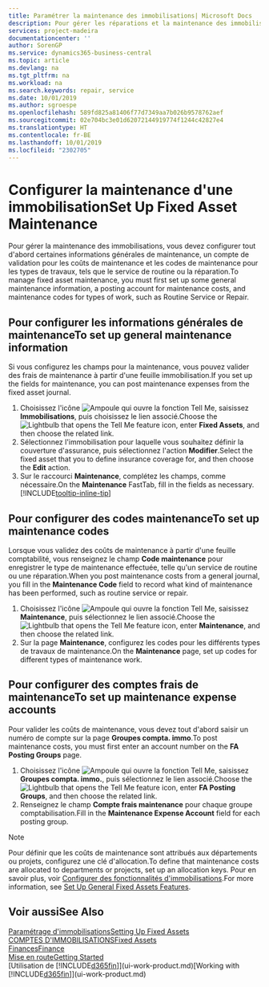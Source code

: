 ```yaml
---
title: Paramétrer la maintenance des immobilisations| Microsoft Docs
description: Pour gérer les réparations et la maintenance des immobilisations, spécifiez les informations de maintenance générale, les codes du type de travail, et un compte de validation pour les coûts.
services: project-madeira
documentationcenter: ''
author: SorenGP
ms.service: dynamics365-business-central
ms.topic: article
ms.devlang: na
ms.tgt_pltfrm: na
ms.workload: na
ms.search.keywords: repair, service
ms.date: 10/01/2019
ms.author: sgroespe
ms.openlocfilehash: 589fd825a81406f77d7349aa7b026b9578762aef
ms.sourcegitcommit: 02e704bc3e01d62072144919774f1244c42827e4
ms.translationtype: HT
ms.contentlocale: fr-BE
ms.lasthandoff: 10/01/2019
ms.locfileid: "2302705"
---
```

# <a name="set-up-fixed-asset-maintenance"></a><span data-ttu-id="b7947-103">Configurer la maintenance d'une immobilisation</span><span class="sxs-lookup"><span data-stu-id="b7947-103">Set Up Fixed Asset Maintenance</span></span>
<span data-ttu-id="b7947-104">Pour gérer la maintenance des immobilisations, vous devez configurer tout d'abord certaines informations générales de maintenance, un compte de validation pour les coûts de maintenance et les codes de maintenance pour les types de travaux, tels que le service de routine ou la réparation.</span><span class="sxs-lookup"><span data-stu-id="b7947-104">To manage fixed asset maintenance, you must first set up some general maintenance information, a posting account for maintenance costs, and maintenance codes for types of work, such as Routine Service or Repair.</span></span>

## <a name="to-set-up-general-maintenance-information"></a><span data-ttu-id="b7947-105">Pour configurer les informations générales de maintenance</span><span class="sxs-lookup"><span data-stu-id="b7947-105">To set up general maintenance information</span></span>
<span data-ttu-id="b7947-106">Si vous configurez les champs pour la maintenance, vous pouvez valider des frais de maintenance à partir d'une feuille immobilisation.</span><span class="sxs-lookup"><span data-stu-id="b7947-106">If you set up the fields for maintenance, you can post maintenance expenses from the fixed asset journal.</span></span>

1. <span data-ttu-id="b7947-107">Choisissez l'icône ![Ampoule qui ouvre la fonction Tell Me](media/ui-search/search_small.png "Dites-moi ce que vous voulez faire"), saisissez **Immobilisations**, puis choisissez le lien associé.</span><span class="sxs-lookup"><span data-stu-id="b7947-107">Choose the ![Lightbulb that opens the Tell Me feature](media/ui-search/search_small.png "Tell me what you want to do") icon, enter **Fixed Assets**, and then choose the related link.</span></span>
2. <span data-ttu-id="b7947-108">Sélectionnez l'immobilisation pour laquelle vous souhaitez définir la couverture d'assurance, puis sélectionnez l'action **Modifier**.</span><span class="sxs-lookup"><span data-stu-id="b7947-108">Select the fixed asset that you to define insurance coverage for, and then choose the **Edit** action.</span></span>
3. <span data-ttu-id="b7947-109">Sur le raccourci **Maintenance**, complétez les champs, comme nécessaire.</span><span class="sxs-lookup"><span data-stu-id="b7947-109">On the **Maintenance** FastTab, fill in the fields as necessary.</span></span> [!INCLUDE[tooltip-inline-tip](includes/tooltip-inline-tip_md.md)]

## <a name="to-set-up-maintenance-codes"></a><span data-ttu-id="b7947-110">Pour configurer des codes maintenance</span><span class="sxs-lookup"><span data-stu-id="b7947-110">To set up maintenance codes</span></span>
<span data-ttu-id="b7947-111">Lorsque vous validez des coûts de maintenance à partir d'une feuille comptabilité, vous renseignez le champ **Code maintenance** pour enregistrer le type de maintenance effectuée, telle qu'un service de routine ou une réparation.</span><span class="sxs-lookup"><span data-stu-id="b7947-111">When you post maintenance costs from a general journal, you fill in the **Maintenance Code** field to record what kind of maintenance has been performed, such as routine service or repair.</span></span>

1. <span data-ttu-id="b7947-112">Choisissez l'icône ![Ampoule qui ouvre la fonction Tell Me](media/ui-search/search_small.png "Dites-moi ce que vous voulez faire"), saisissez **Maintenance**, puis sélectionnez le lien associé.</span><span class="sxs-lookup"><span data-stu-id="b7947-112">Choose the ![Lightbulb that opens the Tell Me feature](media/ui-search/search_small.png "Tell me what you want to do") icon, enter **Maintenance**, and then choose the related link.</span></span>
2. <span data-ttu-id="b7947-113">Sur la page **Maintenance**, configurez les codes pour les différents types de travaux de maintenance.</span><span class="sxs-lookup"><span data-stu-id="b7947-113">On the **Maintenance** page, set up codes for different types of maintenance work.</span></span>

## <a name="to-set-up-maintenance-expense-accounts"></a><span data-ttu-id="b7947-114">Pour configurer des comptes frais de maintenance</span><span class="sxs-lookup"><span data-stu-id="b7947-114">To set up maintenance expense accounts</span></span>
<span data-ttu-id="b7947-115">Pour valider les coûts de maintenance, vous devez tout d'abord saisir un numéro de compte sur la page **Groupes compta. immo**.</span><span class="sxs-lookup"><span data-stu-id="b7947-115">To post maintenance costs, you must first enter an account number on the **FA Posting Groups** page.</span></span>

1. <span data-ttu-id="b7947-116">Choisissez l'icône ![Ampoule qui ouvre la fonction Tell Me](media/ui-search/search_small.png "Dites-moi ce que vous voulez faire"), saisissez **Groupes compta. immo.**, puis sélectionnez le lien associé.</span><span class="sxs-lookup"><span data-stu-id="b7947-116">Choose the ![Lightbulb that opens the Tell Me feature](media/ui-search/search_small.png "Tell me what you want to do") icon, enter **FA Posting Groups**, and then choose the related link.</span></span>
2. <span data-ttu-id="b7947-117">Renseignez le champ **Compte frais maintenance** pour chaque groupe comptabilisation.</span><span class="sxs-lookup"><span data-stu-id="b7947-117">Fill in the **Maintenance Expense Account** field for each posting group.</span></span>

> [!NOTE]  
>   <span data-ttu-id="b7947-118">Pour définir que les coûts de maintenance sont attribués aux départements ou projets, configurez une clé d'allocation.</span><span class="sxs-lookup"><span data-stu-id="b7947-118">To define that maintenance costs are allocated to departments or projects, set up an allocation keys.</span></span> <span data-ttu-id="b7947-119">Pour en savoir plus, voir [Configurer des fonctionnalités d'immobilisations](fa-how-setup-general.md).</span><span class="sxs-lookup"><span data-stu-id="b7947-119">For more information, see [Set Up General Fixed Assets Features](fa-how-setup-general.md).</span></span>

## <a name="see-also"></a><span data-ttu-id="b7947-120">Voir aussi</span><span class="sxs-lookup"><span data-stu-id="b7947-120">See Also</span></span>
[<span data-ttu-id="b7947-121">Paramétrage d'immobilisations</span><span class="sxs-lookup"><span data-stu-id="b7947-121">Setting Up Fixed Assets</span></span>](fa-setup.md)  
[<span data-ttu-id="b7947-122">COMPTES D'IMMOBILISATIONS</span><span class="sxs-lookup"><span data-stu-id="b7947-122">Fixed Assets</span></span>](fa-manage.md)  
[<span data-ttu-id="b7947-123">Finances</span><span class="sxs-lookup"><span data-stu-id="b7947-123">Finance</span></span>](finance.md)  
[<span data-ttu-id="b7947-124">Mise en route</span><span class="sxs-lookup"><span data-stu-id="b7947-124">Getting Started</span></span>](product-get-started.md)  
<span data-ttu-id="b7947-125">[Utilisation de [!INCLUDE[d365fin](includes/d365fin_md.md)]](ui-work-product.md)</span><span class="sxs-lookup"><span data-stu-id="b7947-125">[Working with [!INCLUDE[d365fin](includes/d365fin_md.md)]](ui-work-product.md)</span></span>
